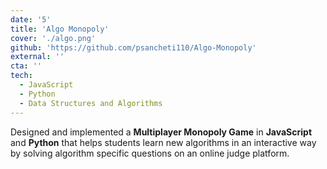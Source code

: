 ```yaml
---
date: '5'
title: 'Algo Monopoly'
cover: './algo.png'
github: 'https://github.com/psancheti110/Algo-Monopoly'
external: ''
cta: ''
tech:
  - JavaScript
  - Python
  - Data Structures and Algorithms
---
```


Designed and implemented a <b>Multiplayer Monopoly Game</b> in <b>JavaScript</b> and <b>Python</b> that helps students learn new algorithms in an interactive way by solving algorithm specific questions on an online judge platform.